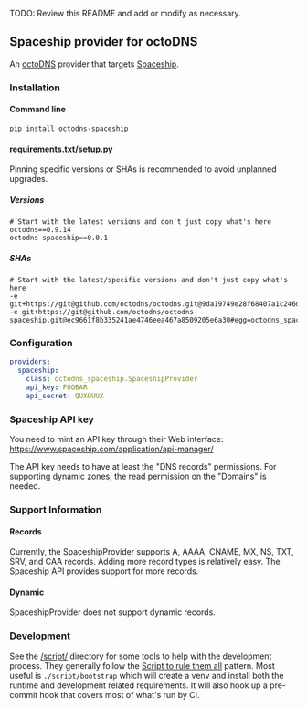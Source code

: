 TODO: Review this README and add or modify as necessary.

## Spaceship provider for octoDNS

An [octoDNS](https://github.com/octodns/octodns/) provider that targets [Spaceship](https://docs.spaceship.dev/).

### Installation

#### Command line

```
pip install octodns-spaceship
```

#### requirements.txt/setup.py

Pinning specific versions or SHAs is recommended to avoid unplanned upgrades.

##### Versions

```
# Start with the latest versions and don't just copy what's here
octodns==0.9.14
octodns-spaceship==0.0.1
```

##### SHAs

```
# Start with the latest/specific versions and don't just copy what's here
-e git+https://git@github.com/octodns/octodns.git@9da19749e28f68407a1c246dfdf65663cdc1c422#egg=octodns
-e git+https://git@github.com/octodns/octodns-spaceship.git@ec9661f8b335241ae4746eea467a8509205e6a30#egg=octodns_spaceship
```

### Configuration

```yaml
providers:
  spaceship:
    class: octodns_spaceship.SpaceshipProvider
    api_key: FOOBAR
    api_secret: QUXQUUX
```

### Spaceship API key

You need to mint an API key through their Web interface:
https://www.spaceship.com/application/api-manager/

The API key needs to have at least the "DNS records" permissions.
For supporting dynamic zones, the read permission on the "Domains" is needed.


### Support Information

#### Records

Currently, the SpaceshipProvider supports A, AAAA, CNAME, MX, NS, TXT, SRV, and CAA records.
Adding more record types is relatively easy.
The Spaceship API provides support for more records.

#### Dynamic

SpaceshipProvider does not support dynamic records.

### Development

See the [/script/](/script/) directory for some tools to help with the development process. They generally follow the [Script to rule them all](https://github.com/github/scripts-to-rule-them-all) pattern. Most useful is `./script/bootstrap` which will create a venv and install both the runtime and development related requirements. It will also hook up a pre-commit hook that covers most of what's run by CI.

